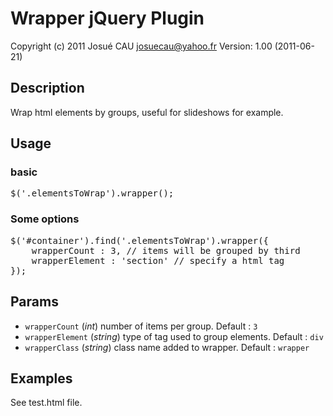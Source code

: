 #	Wrapper jQuery Plugin
Copyright (c) 2011 Josué CAU <josuecau@yahoo.fr>
Version: 1.00 (2011-06-21)

##	Description
Wrap html elements by groups, useful for slideshows for example.

##	Usage
### basic
<pre>
$('.elementsToWrap').wrapper();
</pre>
###	Some options
<pre>
$('#container').find('.elementsToWrap').wrapper({
	wrapperCount : 3, // items will be grouped by third
	wrapperElement : 'section' // specify a html tag
});
</pre>

##	Params
<ul>
	<li><code>wrapperCount</code> (<em>int</em>) number of items per group. Default : <code>3</code></li>
	<li><code>wrapperElement</code> (<em>string</em>) type of tag used to group elements. Default : <code>div</code></li>
	<li><code>wrapperClass</code> (<em>string</em>) class name added to wrapper. Default : <code>wrapper</code></li>
</ul>

##	Examples
See test.html file.
